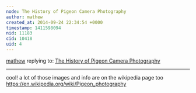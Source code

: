 ```yaml
---
node: The History of Pigeon Camera Photography
author: mathew
created_at: 2014-09-24 22:34:54 +0000
timestamp: 1411598094
nid: 11183
cid: 10418
uid: 4
---
```




[mathew](../profile/mathew) replying to: [The History of Pigeon Camera Photography](../notes/Kentells/09-24-2014/the-history-of-pigeon-camera-photography)

----
cool!  a lot of those images and info are on the wikipedia page too
https://en.wikipedia.org/wiki/Pigeon_photography